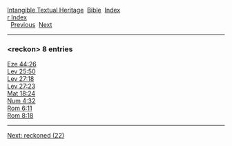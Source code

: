 [Intangible Textual Heritage](../../index)  [Bible](../index) 
[Index](index)   
[r Index](_r_)  
  [Previous](c09220)  [Next](c09222) 

------------------------------------------------------------------------

### &lt;reckon&gt; 8 entries

[Eze 44:26](../kjv/eze044.htm#026)  
[Lev 25:50](../kjv/lev025.htm#050)  
[Lev 27:18](../kjv/lev027.htm#018)  
[Lev 27:23](../kjv/lev027.htm#023)  
[Mat 18:24](../kjv/mat018.htm#024)  
[Num 4:32](../kjv/num004.htm#032)  
[Rom 6:11](../kjv/rom006.htm#011)  
[Rom 8:18](../kjv/rom008.htm#018)  

------------------------------------------------------------------------

[Next: reckoned (22)](c09222)
